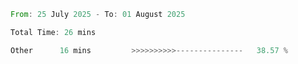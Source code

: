 <!--START_SECTION:waka-->

```rust
From: 25 July 2025 - To: 01 August 2025

Total Time: 26 mins

Other      16 mins         >>>>>>>>>>---------------   38.57 %
```

<!--END_SECTION:waka-->
